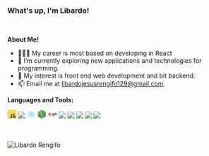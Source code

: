 <h3 title="Hey guy, are you smiling today?"> What's up, I'm Libardo!</h3>
<br />

**About Me!**

- 👨🏽‍💻 My career is most based on developing in React
- 🌱 I’m currently exploring new applications and technologies for programming.
- 🤔 My interest is front end web development and bit backend.
- 📫 Email me at [libardojesusrengifo129@gmail.com](mailto:libardojesusrengifo129@gmail.com).


**Languages and Tools:**  


<img height="20" src="https://raw.githubusercontent.com/github/explore/80688e429a7d4ef2fca1e82350fe8e3517d3494d/topics/javascript/javascript.png"> <img height="20" src="https://raw.githubusercontent.com/get-icon/geticon/master/icons/react.svg"> <img height="20" src="https://raw.githubusercontent.com/github/explore/80688e429a7d4ef2fca1e82350fe8e3517d3494d/topics/react/react.png"> <img height="20" src="https://raw.githubusercontent.com/github/explore/80688e429a7d4ef2fca1e82350fe8e3517d3494d/topics/nodejs/nodejs.png"> <img height="20" src="https://raw.githubusercontent.com/github/explore/80688e429a7d4ef2fca1e82350fe8e3517d3494d/topics/git/git.png"> <img height="20" src="https://skillicons.dev/icons?i=express"> <img height="20" src="https://skillicons.dev/icons?i=sass"> <img height="20" src="https://skillicons.dev/icons?i=next"> <img height="20" src="https://raw.githubusercontent.com/get-icon/geticon/master/icons/mongodb-icon.svg">
 <img height="20" src="https://raw.githubusercontent.com/get-icon/geticon/master/icons/visual-studio-code.svg">

<br />
<br />
<img width="400px" src="https://github-readme-streak-stats.herokuapp.com/?user=znareak&count_private=true&theme=radical" alt="Libardo Rengifo" />


